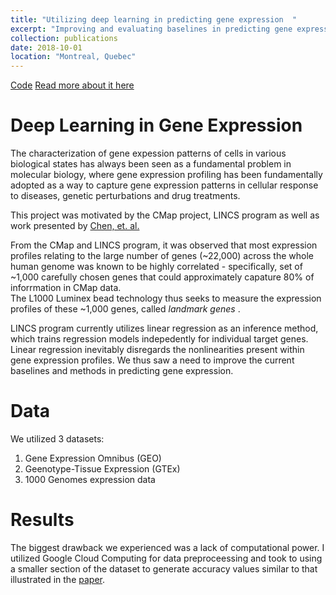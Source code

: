 ```yaml
---
title: "Utilizing deep learning in predicting gene expression  "
excerpt: "Improving and evaluating baselines in predicting gene expression"
collection: publications
date: 2018-10-01
location: "Montreal, Quebec"
---
```


[Code](https://github.com/kmualim/comp561_project)  [Read more about it here](https://github.com/kmualim/comp561_project/blob/master/bioc561_report%20(1).pdf)

# Deep Learning in Gene Expression

The characterization of gene expession patterns of cells in various biological states has always been seen as a fundamental problem in molecular biology, where gene expression 
profiling has been fundamentally adopted as a way to capture gene expression patterns in cellular response to diseases, genetic perturbations and drug treatments.

This project was motivated by the CMap project, LINCS program as well as work presented by [Chen, et. al.](/files/geneexpr.pdf)

From the CMap and LINCS program, it was observed that most expression profiles relating to the large number of genes (~22,000) across the whole human genome was known to be highly correlated - specifically,  set of ~1,000 carefully chosen genes that could approximately capature 80% of inforrmation in CMap data.  
The L1000 Luminex bead technology thus seeks to measure the expression profiles of these ~1,000 genes, called <i> landmark genes </i>. 

LINCS program currently utilizes linear regression as an inference method, which trains regression models indepedently for individual target genes. Linear regression inevitably disregards the nonlinearities present within gene expression profiles.  We thus saw a need to improve the current baselines and methods in predicting gene expression.

# Data 

We utilized 3 datasets: 
1. Gene Expression Omnibus (GEO)
2. Geenotype-Tissue Expression (GTEx) 
3. 1000 Genomes expression data 


# Results 

The biggest drawback we experienced was a lack of computational power. I utilized Google Cloud Computing for data preproceessing and took to using 
a smaller section of the dataset to generate accuracy values similar to that illustrated in the [paper](/files/geneexpr.pdf). 

 
